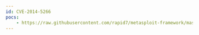 ```yaml
---
id: CVE-2014-5266
pocs:
    - https://raw.githubusercontent.com/rapid7/metasploit-framework/master/modules/auxiliary/dos/http/wordpress_xmlrpc_dos.rb
---
```

